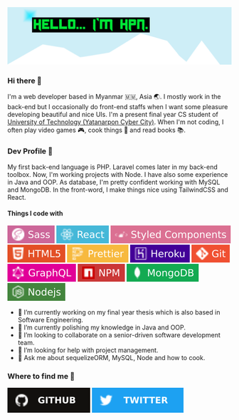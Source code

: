 ![coverphoto](https://github.com/mrHtetPhyoNaing/mrHtetPhyoNaing/blob/master/coverphoto-1.png)

### Hi there 👋

I'm a web developer based in Myanmar 🇲🇲, Asia :earth_asia:. I mostly work in the back-end but I occasionally do front-end staffs when I want some pleasure developing beautiful and nice UIs. I'm a present final year CS student of <a href="https://www.utycc.edu.mm/">University of Technology (Yatanarpon Cyber City)</a>. When I'm not coding, I often play video games :video_game:, cook things :egg: and read books :books:.

### Dev Profile :star2:

My first back-end language is PHP. Laravel comes later in my back-end toolbox. Now, I'm working projects with Node. I have also some experience in Java and OOP. As database, I'm pretty confident working with MySQL and MongoDB. In the front-word, I make things nice using TailwindCSS and React.

#### Things I code with

![sass](https://github.com/mrHtetPhyoNaing/mrHtetPhyoNaing/blob/master/sass.svg) 
![react](https://github.com/mrHtetPhyoNaing/mrHtetPhyoNaing/blob/master/react.svg)
![style_component](https://github.com/mrHtetPhyoNaing/mrHtetPhyoNaing/blob/master/style_component.svg)
![html5](https://github.com/mrHtetPhyoNaing/mrHtetPhyoNaing/blob/master/html5.svg)
![prettier](https://github.com/mrHtetPhyoNaing/mrHtetPhyoNaing/blob/master/prettier.svg)
![heroku](https://github.com/mrHtetPhyoNaing/mrHtetPhyoNaing/blob/master/heroku.svg)
![git](https://github.com/mrHtetPhyoNaing/mrHtetPhyoNaing/blob/master/git.svg)
![graphql](https://github.com/mrHtetPhyoNaing/mrHtetPhyoNaing/blob/master/graphql.svg)
![npm](https://github.com/mrHtetPhyoNaing/mrHtetPhyoNaing/blob/master/npm.svg)
![mongodb](https://github.com/mrHtetPhyoNaing/mrHtetPhyoNaing/blob/master/mongodb.svg)
![nodejs](https://github.com/mrHtetPhyoNaing/mrHtetPhyoNaing/blob/master/nodejs.svg)

- 🔭 I’m currently working on my final year thesis which is also based in Software Engineering.
- 🌱 I’m currently polishing my knowledge in Java and OOP.
- 👯 I’m looking to collaborate on a senior-driven software development team.
- 🤔 I’m looking for help with project management.
- 💬 Ask me about sequelizeORM, MySQL, Node and how to cook.

### Where to find me :bell:

<a href="https://github.com/mrhpn"><img src="https://github.com/mrHtetPhyoNaing/mrHtetPhyoNaing/blob/master/github.svg"></a>
<a href="https://twitter.com/phyo_tayzar"><img src="https://github.com/mrHtetPhyoNaing/mrHtetPhyoNaing/blob/master/twitter.svg"></a>
